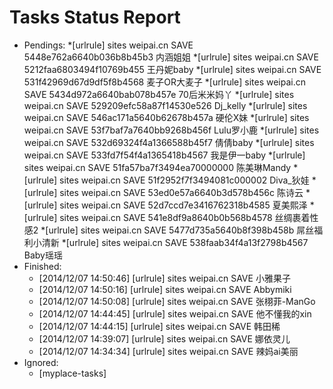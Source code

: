 Tasks Status Report
============

* Pendings:
    *[urlrule] sites weipai.cn SAVE 5448e762a6640b036b8b45b3 内涵姐姐
    *[urlrule] sites weipai.cn SAVE 5212faa6803494f10769b455 王丹妮baby
    *[urlrule] sites weipai.cn SAVE 531f42969d67d9df5f8b4568 麦子OR大麦子
    *[urlrule] sites weipai.cn SAVE 5434d972a6640bab078b457e 70后米米妈丫
    *[urlrule] sites weipai.cn SAVE 529209efc58a87f14530e526 Dj_kelly
    *[urlrule] sites weipai.cn SAVE 546ac171a5640b62678b457a 硬伦X妹
    *[urlrule] sites weipai.cn SAVE 53f7baf7a7640bb9268b456f Lulu罗小鹿
    *[urlrule] sites weipai.cn SAVE 532d69324f4a1366588b45f7 倩倩baby
    *[urlrule] sites weipai.cn SAVE 533fd7f54f4a1365418b4567 我是伊一baby
    *[urlrule] sites weipai.cn SAVE 51fa57ba7f3494ea70000000 陈美琳Mandy
    *[urlrule] sites weipai.cn SAVE 51f2952f7f3494081c000002 Diva_狄娃
    *[urlrule] sites weipai.cn SAVE 53ed0e57a6640b3d578b456c 陈诗云
    *[urlrule] sites weipai.cn SAVE 52d7ccd7e3416762318b4585 夏美熙泽
    *[urlrule] sites weipai.cn SAVE 541e8df9a8640b0b568b4578 丝绸裹着性感2
    *[urlrule] sites weipai.cn SAVE 5477d735a5640b8f398b458b 屌丝福利小清新
    *[urlrule] sites weipai.cn SAVE 538faab34f4a13f2798b4567 Baby瑶瑶
* Finished:
    * [2014/12/07 14:50:46] [urlrule] sites weipai.cn SAVE 小雅果子
    * [2014/12/07 14:50:16] [urlrule] sites weipai.cn SAVE Abbymiki
    * [2014/12/07 14:50:08] [urlrule] sites weipai.cn SAVE 张栩菲-ManGo
    * [2014/12/07 14:44:45] [urlrule] sites weipai.cn SAVE 他不懂我的xin
    * [2014/12/07 14:44:15] [urlrule] sites weipai.cn SAVE 韩田稀
    * [2014/12/07 14:39:07] [urlrule] sites weipai.cn SAVE 娜依灵儿
    * [2014/12/07 14:34:34] [urlrule] sites weipai.cn SAVE 辣妈ai美丽
* Ignored:
    * [myplace-tasks] 
